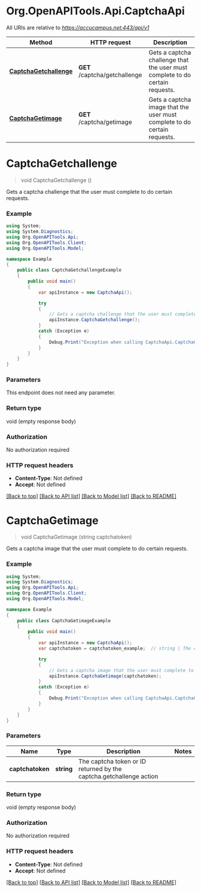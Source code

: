 # Org.OpenAPITools.Api.CaptchaApi

All URIs are relative to *https://accucampus.net:443/api/v1*

Method | HTTP request | Description
------------- | ------------- | -------------
[**CaptchaGetchallenge**](CaptchaApi.md#captchagetchallenge) | **GET** /captcha/getchallenge | Gets a captcha challenge that the user must complete to do certain requests.
[**CaptchaGetimage**](CaptchaApi.md#captchagetimage) | **GET** /captcha/getimage | Gets a captcha image that the user must complete to do certain requests.


<a name="captchagetchallenge"></a>
# **CaptchaGetchallenge**
> void CaptchaGetchallenge ()

Gets a captcha challenge that the user must complete to do certain requests.

### Example
```csharp
using System;
using System.Diagnostics;
using Org.OpenAPITools.Api;
using Org.OpenAPITools.Client;
using Org.OpenAPITools.Model;

namespace Example
{
    public class CaptchaGetchallengeExample
    {
        public void main()
        {
            var apiInstance = new CaptchaApi();

            try
            {
                // Gets a captcha challenge that the user must complete to do certain requests.
                apiInstance.CaptchaGetchallenge();
            }
            catch (Exception e)
            {
                Debug.Print("Exception when calling CaptchaApi.CaptchaGetchallenge: " + e.Message );
            }
        }
    }
}
```

### Parameters
This endpoint does not need any parameter.

### Return type

void (empty response body)

### Authorization

No authorization required

### HTTP request headers

 - **Content-Type**: Not defined
 - **Accept**: Not defined

[[Back to top]](#) [[Back to API list]](../README.md#documentation-for-api-endpoints) [[Back to Model list]](../README.md#documentation-for-models) [[Back to README]](../README.md)

<a name="captchagetimage"></a>
# **CaptchaGetimage**
> void CaptchaGetimage (string captchatoken)

Gets a captcha image that the user must complete to do certain requests.

### Example
```csharp
using System;
using System.Diagnostics;
using Org.OpenAPITools.Api;
using Org.OpenAPITools.Client;
using Org.OpenAPITools.Model;

namespace Example
{
    public class CaptchaGetimageExample
    {
        public void main()
        {
            var apiInstance = new CaptchaApi();
            var captchatoken = captchatoken_example;  // string | The captcha token or ID returned by the captcha.getchallenge action

            try
            {
                // Gets a captcha image that the user must complete to do certain requests.
                apiInstance.CaptchaGetimage(captchatoken);
            }
            catch (Exception e)
            {
                Debug.Print("Exception when calling CaptchaApi.CaptchaGetimage: " + e.Message );
            }
        }
    }
}
```

### Parameters

Name | Type | Description  | Notes
------------- | ------------- | ------------- | -------------
 **captchatoken** | **string**| The captcha token or ID returned by the captcha.getchallenge action | 

### Return type

void (empty response body)

### Authorization

No authorization required

### HTTP request headers

 - **Content-Type**: Not defined
 - **Accept**: Not defined

[[Back to top]](#) [[Back to API list]](../README.md#documentation-for-api-endpoints) [[Back to Model list]](../README.md#documentation-for-models) [[Back to README]](../README.md)

